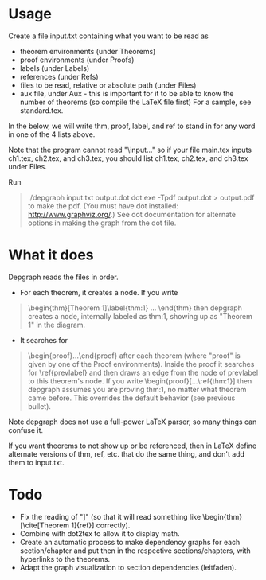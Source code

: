 # Usage #

Create a file input.txt containing what you want to be read as 
* theorem environments (under Theorems)
* proof environments (under Proofs)
* labels (under Labels)
* references (under Refs)
* files to be read, relative or absolute path (under Files)
* aux file, under Aux - this is important for it to be able to know the number of theorems (so compile the LaTeX file first)
For a sample, see standard.tex.

In the below, we will write thm, proof, label, and ref to stand in for any word in one of the 4 lists above.

Note that the program cannot read "\input..." so if your file main.tex inputs ch1.tex, ch2.tex, and ch3.tex, you should list ch1.tex, ch2.tex, and ch3.tex under Files.

Run
> ./depgraph input.txt output.dot
> dot.exe -Tpdf output.dot > output.pdf
to make the pdf. (You must have dot installed: http://www.graphviz.org/.) See dot documentation for alternate options in making the graph from the dot file.

# What it does #

Depgraph reads the files in order.
* For each theorem, it creates a node. If you write
> \begin{thm}[Theorem 1]\label{thm:1} ...  \end{thm} 
then depgraph creates a node, internally labeled as thm:1, showing up as "Theorem 1" in the diagram.
* It searches for 
>\begin{proof}...\end{proof} 
after each theorem (where "proof" is given by one of the Proof environments). Inside the proof it searches for 
>\ref{prevlabel}
and then draws an edge from the node of prevlabel to this theorem's node. If you write
>\begin{proof}[...\ref{thm:1}]
then depgraph assumes you are proving thm:1, no matter what theorem came before. This overrides the default behavior (see previous bullet).

Note depgraph does not use a full-power LaTeX parser, so many things can confuse it.

If you want theorems to not show up or be referenced, then in LaTeX define alternate versions of thm, ref, etc. that do the same thing, and don't add them to input.txt.

# Todo #

* Fix the reading of "]" (so that it will read something like \begin{thm}[\cite[Theorem 1]{ref}] correctly).
* Combine with dot2tex to allow it to display math.
* Create an automatic process to make dependency graphs for each section/chapter and put then in the respective sections/chapters, with hyperlinks to the theorems. 
* Adapt the graph visualization to section dependencies (leitfaden).